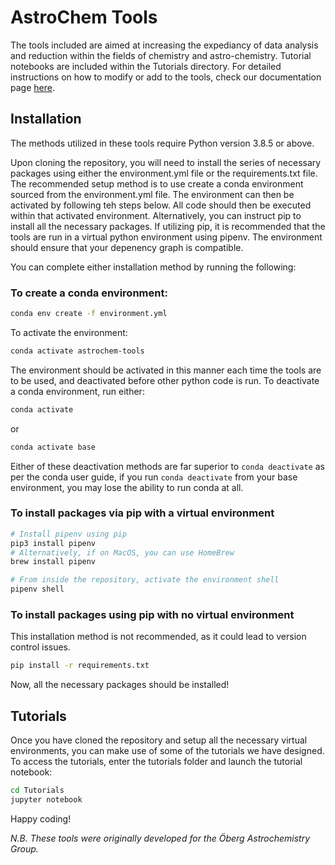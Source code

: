 # AstroChem Tools

The tools included are aimed at increasing the expediancy of data analysis and reduction within the fields of chemistry and astro-chemistry. Tutorial notebooks are included within the Tutorials directory. For detailed instructions on how to modify or add to the tools, check our documentation page [here]().

## Installation

The methods utilized in these tools require Python version 3.8.5 or above.

Upon cloning the repository, you will need to install the series of necessary packages using either the environment.yml file or the requirements.txt file. The recommended setup method is to use create a conda environment sourced from the environment.yml file. The environment can then be activated by following teh steps below. All code should then be executed within that activated environment. Alternatively, you can instruct pip to install all the necessary packages. If utilizing pip, it is recommended that the tools are run in a virtual python environment using pipenv. The environment should ensure that your depenency graph is compatible.

You can complete either installation method by running the following:

### To create a conda environment:

```bash
conda env create -f environment.yml
```

To activate the environment:

```bash
conda activate astrochem-tools
```

The environment should be activated in this manner each time the tools are to be used, and deactivated before other python code is run. To deactivate a conda environment, run either:

```bash
conda activate
```

or

```bash
conda activate base
```

Either of these deactivation methods are far superior to ```conda deactivate``` as per the conda user guide, if you run ```conda deactivate``` from your base environment, you may lose the ability to run conda at all.

### To install packages via pip with a virtual environment

```bash
# Install pipenv using pip
pip3 install pipenv
# Alternatively, if on MacOS, you can use HomeBrew
brew install pipenv

# From inside the repository, activate the environment shell
pipenv shell
```

### To install packages using pip with no virtual environment

This installation method is not recommended, as it could lead to version control issues.

```bash
pip install -r requirements.txt
```

Now, all the necessary packages should be installed!

## Tutorials

Once you have cloned the repository and setup all the necessary virtual environments, you can make use of some of the tutorials we have designed. To access the tutorials, enter the tutorials folder and launch the tutorial notebook:

```bash
cd Tutorials
jupyter notebook
```

Happy coding!

*N.B. These tools were originally developed for the Öberg Astrochemistry Group.*



